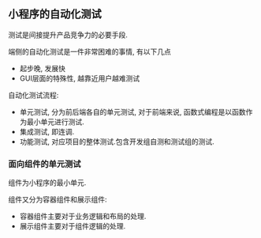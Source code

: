 ## 小程序的自动化测试

测试是间接提升产品竞争力的必要手段.

端侧的自动化测试是一件非常困难的事情, 有以下几点
- 起步晚, 发展快
- GUI层面的特殊性, 越靠近用户越难测试

自动化测试流程:
- 单元测试, 分为前后端各自的单元测试, 对于前端来说, 函数式编程是以函数作为最小单元进行测试.
- 集成测试, 即连调.
- 功能测试, 对应项目的整体测试.包含开发组自测和测试组的测试.

### 面向组件的单元测试

组件为小程序的最小单元.

组件又分为容器组件和展示组件:
- 容器组件主要对于业务逻辑和布局的处理.
- 展示组件主要对于组件逻辑的处理.